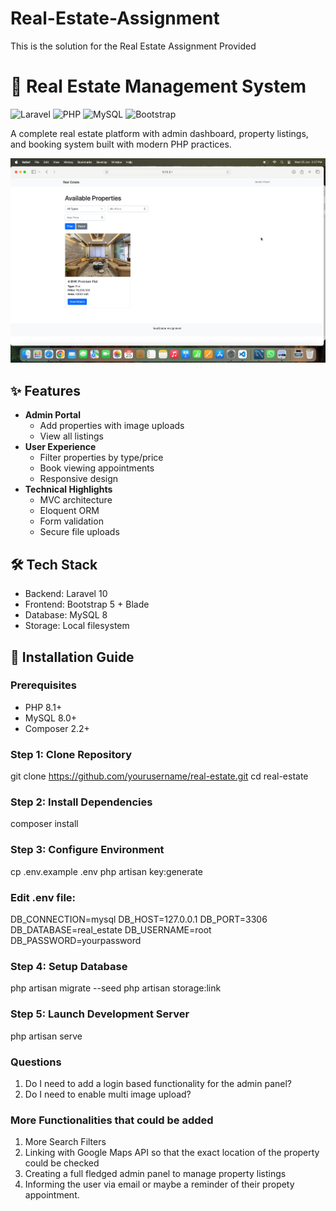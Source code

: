 # Real-Estate-Assignment
This is the solution for the Real Estate Assignment Provided
# 🚀 Real Estate Management System

![Laravel](https://img.shields.io/badge/Laravel-10.x-FF2D20?logo=laravel&logoColor=white)
![PHP](https://img.shields.io/badge/PHP-8.1+-777BB4?logo=php&logoColor=white)
![MySQL](https://img.shields.io/badge/MySQL-8.0+-4479A1?logo=mysql&logoColor=white)
![Bootstrap](https://img.shields.io/badge/Bootstrap-5.2+-7952B3?logo=bootstrap&logoColor=white)

A complete real estate platform with admin dashboard, property listings, and booking system built with modern PHP practices.

![System Preview](real-estate/screenshots/system-preview.jpg)

## ✨ Features

- **Admin Portal**
  - Add properties with image uploads
  - View all listings
- **User Experience**  
  - Filter properties by type/price
  - Book viewing appointments
  - Responsive design
- **Technical Highlights**
  - MVC architecture
  - Eloquent ORM
  - Form validation
  - Secure file uploads

## 🛠️ Tech Stack

- Backend: Laravel 10
- Frontend: Bootstrap 5 + Blade
- Database: MySQL 8
- Storage: Local filesystem

## 🚀 Installation Guide

### Prerequisites

- PHP 8.1+
- MySQL 8.0+
- Composer 2.2+

### Step 1: Clone Repository
git clone https://github.com/yourusername/real-estate.git
cd real-estate

### Step 2: Install Dependencies
composer install

### Step 3: Configure Environment
cp .env.example .env
php artisan key:generate

### Edit .env file:
DB_CONNECTION=mysql
DB_HOST=127.0.0.1
DB_PORT=3306
DB_DATABASE=real_estate
DB_USERNAME=root
DB_PASSWORD=yourpassword


### Step 4: Setup Database
php artisan migrate --seed
php artisan storage:link

### Step 5: Launch Development Server
php artisan serve

### Questions
1. Do I need to add a login based functionality for the admin panel?
2. Do I need to enable multi image upload?


### More Functionalities that could be added
1. More Search Filters
2. Linking with Google Maps API so that the exact location of the property could be checked
3. Creating a full fledged admin panel to manage property listings
4. Informing the user via email or maybe a reminder of their propety appointment.
